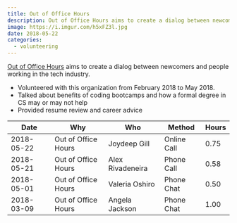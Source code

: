 ```yaml
---
title: Out of Office Hours
description: Out of Office Hours aims to create a dialog between newcomers and people working in the tech industry.
image: https://i.imgur.com/h5xFZ3l.jpg
date: 2018-05-22
categories:
  - volunteering
---
```


[Out of Office Hours](https://www.outofofficehours.com/) aims to create a dialog between newcomers and people working in the tech industry.

- Volunteered with this organization from February 2018 to May 2018.
- Talked about benefits of coding bootcamps and how a formal degree in CS may or may not help
- Provided resume review and career advice

| Date       | Why                 | Who              | Method      | Hours |
| ---------- | ------------------- | ---------------- | ----------- | ----- |
| 2018-05-22 | Out of Office Hours | Joydeep Gill     | Online Call | 0.75  |
| 2018-05-21 | Out of Office Hours | Alex Rivadeneira | Phone Call  | 0.58  |
| 2018-05-01 | Out of Office Hours | Valeria Oshiro   | Phone Chat  | 0.50  |
| 2018-03-09 | Out of Office Hours | Angela Jackson   | Phone Chat  | 1.00  |
